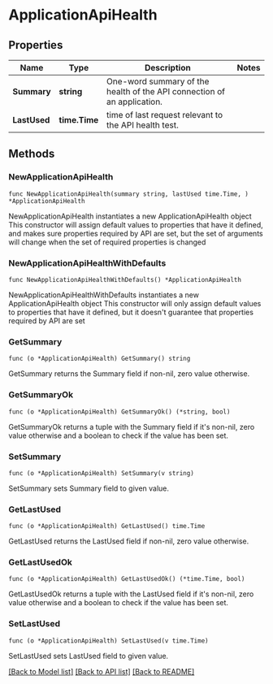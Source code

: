 # ApplicationApiHealth

## Properties

Name | Type | Description | Notes
------------ | ------------- | ------------- | -------------
**Summary** | **string** | One-word summary of the health of the API connection of an application. | 
**LastUsed** | **time.Time** | time of last request relevant to the API health test. | 

## Methods

### NewApplicationApiHealth

`func NewApplicationApiHealth(summary string, lastUsed time.Time, ) *ApplicationApiHealth`

NewApplicationApiHealth instantiates a new ApplicationApiHealth object
This constructor will assign default values to properties that have it defined,
and makes sure properties required by API are set, but the set of arguments
will change when the set of required properties is changed

### NewApplicationApiHealthWithDefaults

`func NewApplicationApiHealthWithDefaults() *ApplicationApiHealth`

NewApplicationApiHealthWithDefaults instantiates a new ApplicationApiHealth object
This constructor will only assign default values to properties that have it defined,
but it doesn't guarantee that properties required by API are set

### GetSummary

`func (o *ApplicationApiHealth) GetSummary() string`

GetSummary returns the Summary field if non-nil, zero value otherwise.

### GetSummaryOk

`func (o *ApplicationApiHealth) GetSummaryOk() (*string, bool)`

GetSummaryOk returns a tuple with the Summary field if it's non-nil, zero value otherwise
and a boolean to check if the value has been set.

### SetSummary

`func (o *ApplicationApiHealth) SetSummary(v string)`

SetSummary sets Summary field to given value.


### GetLastUsed

`func (o *ApplicationApiHealth) GetLastUsed() time.Time`

GetLastUsed returns the LastUsed field if non-nil, zero value otherwise.

### GetLastUsedOk

`func (o *ApplicationApiHealth) GetLastUsedOk() (*time.Time, bool)`

GetLastUsedOk returns a tuple with the LastUsed field if it's non-nil, zero value otherwise
and a boolean to check if the value has been set.

### SetLastUsed

`func (o *ApplicationApiHealth) SetLastUsed(v time.Time)`

SetLastUsed sets LastUsed field to given value.



[[Back to Model list]](../README.md#documentation-for-models) [[Back to API list]](../README.md#documentation-for-api-endpoints) [[Back to README]](../README.md)


